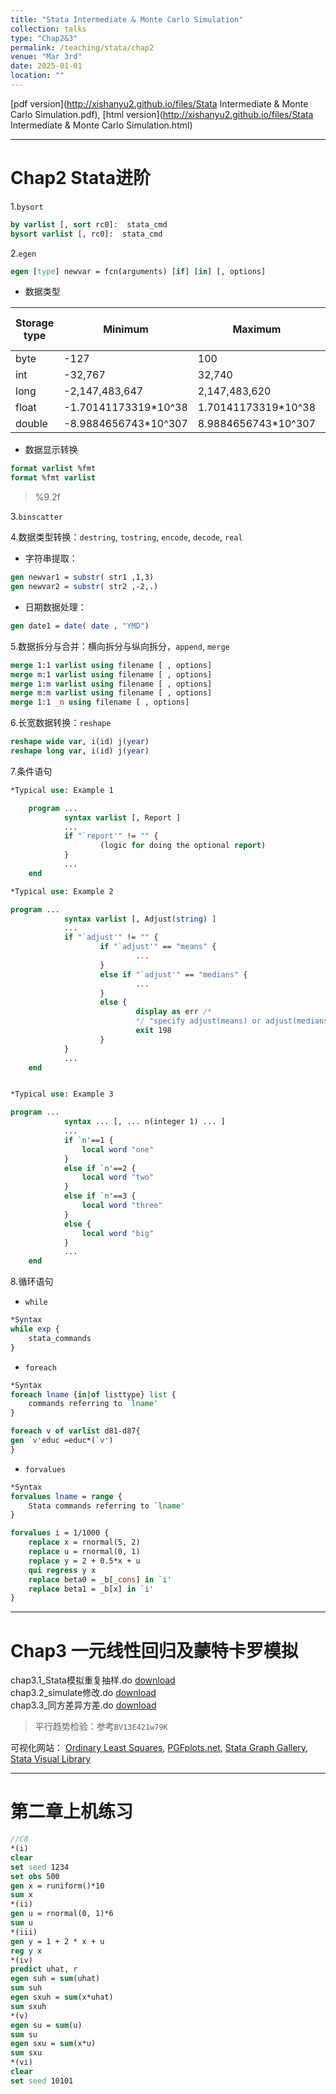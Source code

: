 ```yaml
---
title: "Stata Intermediate & Monte Carlo Simulation"
collection: talks
type: "Chap2&3"
permalink: /teaching/stata/chap2
venue: "Mar 3rd"
date: 2025-01-01
location: ""
---
```


[pdf version](http://xishanyu2.github.io/files/Stata Intermediate & Monte Carlo Simulation.pdf), [html version](http://xishanyu2.github.io/files/Stata Intermediate & Monte Carlo Simulation.html)

---

# Chap2 Stata进阶

1.`bysort`
```stata
by varlist [, sort rc0]:  stata_cmd
bysort varlist [, rc0]:  stata_cmd
```
2.`egen`
```stata
egen [type] newvar = fcn(arguments) [if] [in] [, options]
```

- 数据类型

| Storage type | Minimum              | Maximum             | Closest to 0 without being 0 | bytes |
| ------------ | -------------------- | ------------------- | ---------------------------- | ----- |
| byte         | -127                 | 100                 | +/-1                         | 1     |
| int          | -32,767              | 32,740              | +/-1                         | 2     |
| long         | -2,147,483,647       | 2,147,483,620       | +/-1                         | 4     |
| float        | -1.70141173319*10^38 | 1.70141173319*10^38 | +/-10^-38                    | 4     |
| double       | -8.9884656743*10^307 | 8.9884656743*10^307 | +/-10^-323                   | 8     |

- 数据显示转换
```stata
format varlist %fmt
format %fmt varlist
```
> %9.2f

3.`binscatter`

4.数据类型转换：`destring`, `tostring`, `encode`, `decode`, `real`

- 字符串提取：
```stata
gen newvar1 = substr( str1 ,1,3)
gen newvar2 = substr( str2 ,-2,.)
```

-  日期数据处理：
```stata
gen date1 = date( date , "YMD")
```

5.数据拆分与合并：横向拆分与纵向拆分，`append`, `merge`
```stata
merge 1:1 varlist using filename [ , options]
merge m:1 varlist using filename [ , options]
merge 1:m varlist using filename [ , options]
merge m:m varlist using filename [ , options]
merge 1:1 _n using filename [ , options]
```
6.长宽数据转换：`reshape`
```stata
reshape wide var, i(id) j(year)
reshape long var, i(id) j(year)
```

7.条件语句
```stata
*Typical use: Example 1

    program ...
            syntax varlist [, Report ]
            ...
            if "`report'" != "" {
                    (logic for doing the optional report)
            }
            ...
    end
```

```stata
*Typical use: Example 2

program ...
            syntax varlist [, Adjust(string) ]
            ...
            if "`adjust'" != "" {
                    if "`adjust'" == "means" {
                            ...
                    }
                    else if "`adjust'" == "medians" {
                            ...
                    }
                    else {
                            display as err /*
                            */ "specify adjust(means) or adjust(medians)"
                            exit 198
                    }
            }
            ...
    end
```

```stata

*Typical use: Example 3

program ...
            syntax ... [, ... n(integer 1) ... ]
            ...
            if `n'==1 {
                local word "one"
            }
            else if `n'==2 {
                local word "two"
            }
            else if `n'==3 {
                local word "three"
            }
            else {
                local word "big"
            }
            ...
    end
```

8.循环语句
- `while`
```stata
*Syntax
while exp {
	stata_commands
}
```
- `foreach`
```stata
*Syntax
foreach lname {in|of listtype} list {
	commands referring to `lname'
}
```
```stata
foreach v of varlist d81-d87{
gen `v'educ =educ*(`v')
}
```
- `forvalues`
```stata
*Syntax
forvalues lname = range {
	Stata commands referring to `lname'
}
```
```stata
forvalues i = 1/1000 {
	replace x = rnormal(5, 2)
	replace u = rnormal(0, 1)
	replace y = 2 + 0.5*x + u
	qui regress y x
	replace beta0 = _b[_cons] in `i'
	replace beta1 = _b[x] in `i'
}
```
---

# Chap3 一元线性回归及蒙特卡罗模拟

chap3.1_Stata模拟重复抽样.do [download](http://xishanyu2.github.io/files/chap3.1_Stata模拟重复抽样v2.do)  
chap3.2_simulate修改.do [download](http://xishanyu2.github.io/files/chap3.2_simulate修改.do)  
chap3.3_同方差异方差.do [download](http://xishanyu2.github.io/files/chap3.3_同方差异方差.do)  

> 平行趋势检验：参考`BV13E421w79K`

可视化网站：
[Ordinary Least Squares](https://econometricsbysimulation.shinyapps.io/OLS-App/), [PGFplots.net](https://pgfplots.net/), [Stata Graph Gallery](https://surveydesign.com.au/stata/graphs.html), [Stata Visual Library](https://worldbank.github.io/stata-visual-library/)

---

# 第二章上机练习
```stata
//C8
*(i)
clear
set seed 1234
set obs 500
gen x = runiform()*10
sum x
*(ii)
gen u = rnormal(0, 1)*6
sum u
*(iii)
gen y = 1 + 2 * x + u
reg y x
*(iv)
predict uhat, r
egen suh = sum(uhat)
sum suh
egen sxuh = sum(x*uhat)
sum sxuh
*(v)
egen su = sum(u)
sum su
egen sxu = sum(x*u)
sum sxu
*(vi)
clear
set seed 10101
```
